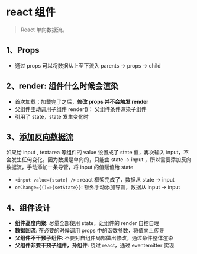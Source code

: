 # react 组件

> React 单向数据流。

## 1、Props

- 通过 props 可以将数据从上至下流入 parents -> props -> child

## 2、render: 组件什么时候会渲染

- 首次加载；加载完了之后，**修改 props 并不会触发 render**
- 父组件主动调用子组件 render()： 父组件条件渲染子组件
- 引用了 state，state 发生变化时

## 3、[添加反向数据流](https://zh-hans.reactjs.org/docs/thinking-in-react.html#step-5-add-inverse-data-flow)

如果给 input , textarea 等组件的 value 设置成了 state 值，再次输入 input，不会发生任何变化。因为数据是单向的，只能由 state -> input ，所以需要添加反向数据流，手动添加一条导管，将 input 的值赋值给 state

- `<input value={state} />` : react 框架完成了，数据从 state -> input
- `onChange={()=>{setState}}`: 额外手动添加导管，数据从 input -> input

## 4、组件设计

- **组件高度内聚**: 尽量全部使用 state，让组件的 render 自控自理
- **数据回流**: 在必要的时候调用 props 中的函数参数，将值向上传导
- **父组件不干预子组件**: 不要对自组件局部做出修改，通过条件整体渲染
- **父组件非要干预子组件，孙组件**: 绕过 react，通过 eventemitter 实现
